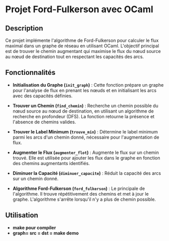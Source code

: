 # Projet Ford-Fulkerson avec OCaml

## Description

Ce projet implémente l'algorithme de Ford-Fulkerson pour calculer le flux maximal dans un graphe de réseau en utilisant OCaml. L'objectif principal est de trouver le chemin augmentant qui maximise le flux du nœud source au nœud de destination tout en respectant les capacités des arcs.

## Fonctionnalités

- **Initialisation du Graphe (`init_graph`)** : Cette fonction prépare un graphe pour l'analyse de flux en prenant les nœuds et en initialisant les arcs avec des capacités définies.

- **Trouver un Chemin (`find_chemin`)** : Recherche un chemin possible du nœud source au nœud de destination, en utilisant un algorithme de recherche en profondeur (DFS). La fonction retourne la présence et l'absence de chemins valides.

- **Trouver le Label Minimum (`trouve_min`)** : Détermine le label minimum parmi les arcs d'un chemin donné, nécessaire pour l'augmentation de flux.

- **Augmenter le Flux (`augmenter_flot`)** : Augmente le flux sur un chemin trouvé. Elle est utilisée pour ajouter les flux dans le graphe en fonction des chemins augmentants identifiés.

- **Diminuer la Capacité (`diminuer_capacite`)** : Réduit la capacité des arcs sur un chemin donné.

- **Algorithme Ford-Fulkerson (`ford_fulkerson`)** : Le principale de l'algorithme. Il trouve répétitivement des chemins et met à jour le graphe. L'algorithme s'arrête lorsqu'il n'y a plus de chemin possible.

## Utilisation

- **make pour compiler**
- **graph= <nom de graph> src = <id de noeud source>  dst = <id de noeud destinaire> make demo**
